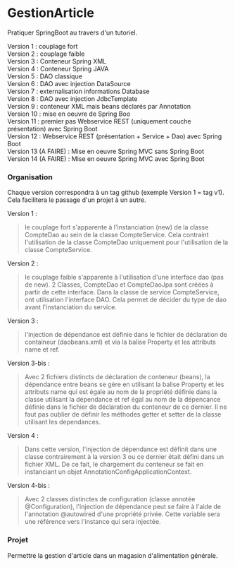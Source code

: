 # GestionArticle

Pratiquer SpringBoot au travers d'un tutoriel.

Version 1 : couplage fort<br>
Version 2 : couplage faible<br>
Version 3 : Conteneur Spring XML<br>
Version 4 : Conteneur Spring JAVA<br>
Version 5 : DAO classique<br>
Version 6 : DAO avec injection DataSource<br>
Version 7 : externalisation informations Database<br>
Version 8 :  DAO avec injection JdbcTemplate<br>
Version 9 : conteneur XML mais beans déclarés par Annotation<br>
Version 10 : mise en oeuvre de Spring Boo<br>
Version 11 : premier pas Webservice REST (uniquement couche présentation) avec Spring Boot<br>
Version 12 : Webservice REST (présentation + Service + Dao) avec Spring Boot<br>
Version 13 (A FAIRE) : Mise en oeuvre Spring MVC sans Spring Boot<br>
Version 14 (A FAIRE) : Mise en oeuvre Spring MVC avec Spring Boot<br>

### Organisation

Chaque version correspondra à un tag github (exemple Version 1 = tag v1). Cela facilitera le passage d'un projet à un autre.<br>

Version 1 : 
> le couplage fort s'apparente à l'instanciation (new) de la classe CompteDao au sein de la classe CompteService. Cela contraint l'utilisation de la classe CompteDao uniquement pour l'utilisation de la classe CompteService. <br>

Version 2 : 
> le couplage faible s'apparente à l'utilisation d'une interface dao (pas de new). 2 Classes, CompteDao et CompteDaoJpa sont créées à partir de cette interface. Dans la classe de service CompteService, ont utilisation l'interface DAO. Cela permet de décider du type de dao avant l'instanciation du service. <br>

Version 3 : 
> l'injection de dépendance est définie dans le fichier de déclaration de containeur (daobeans.xml) et via la balise Property et les attributs name et ref.

Version 3-bis :
> Avec 2 fichiers distincts de déclaration de conteneur (beans), la dépendance entre beans se gère en utilisant la balise Property et les attributs name qui est égale au nom de la propriété définie dans la classe utilisant la dépendance et ref égal au nom de la dépencance définie dans le fichier de déclaration du conteneur de ce dernier. Il ne faut pas oublier de définir les méthodes getter et setter de la classe utilisant les dependances.

Version 4 : 
> Dans cette version, l'injection de dépendance est définit dans une classe contrairement à la version 3 ou ce dernier était défini dans un fichier XML. De ce fait, le chargement du conteneur se fait en instanciant un objet AnnotationConfigApplicationContext.

Version 4-bis : 
> Avec 2 classes distinctes de configuration (classe annotée @Configuration), l'injection de dépendance peut se faire à l'aide de l'annotation @autowired d'une propriété privée. Cette variable sera une référence vers l'instance qui sera injectée.

### Projet
Permettre la gestion d'article dans un magasion d'alimentation générale. 
